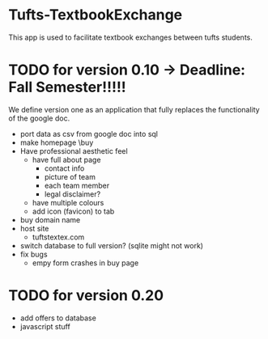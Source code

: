 Tufts-TextbookExchange
======================
This app is used to facilitate textbook exchanges between tufts students.


TODO for version  0.10 -> Deadline: Fall Semester!!!!!
======================
We define version one as an application that fully replaces the functionality
of the google doc.
- port data as csv from google doc into sql
- make homepage \buy
- Have professional aesthetic feel
	+ have full about page
		- contact info
		- picture of team
		- each team member
		- legal disclaimer?
	+ have multiple colours
	+ add icon (favicon) to tab
- buy domain name
- host site
	+ tuftstextex.com
- switch database to full version? (sqlite might not work)
- fix bugs
	+ empy form crashes in buy page

TODO for version  0.20
======================
- add offers to database
- javascript stuff
